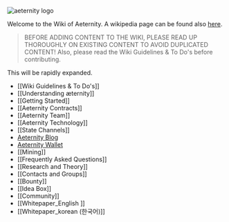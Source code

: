 ![aeternity logo](http://www.coinagenda.com/assets/img/sponsor/aeternity.jpg)

Welcome to the Wiki of Aeternity.
A wikipedia page can be found also [here](https://en.wikipedia.org/wiki/AEternity).

> BEFORE ADDING CONTENT TO THE WIKI, PLEASE READ UP THOROUGHLY ON EXISTING CONTENT TO AVOID DUPLICATED CONTENT! Also, please read the Wiki Guidelines & To Do's before contributing.

This will be rapidly expanded.

* [[Wiki Guidelines & To Do's]]
* [[Understanding æternity]]
* [[Getting Started]]
* [[Aeternity Contracts]]
* [[Aeternity Team]]
* [[Aeternity Technology]]
* [[State Channels]]
* [Aeternity Blog](https://blog.aeternity.com/)
* [Aeternity Wallet](https://wallet.aeternity.com/)
* [[Mining]]
* [[Frequently Asked Questions]]
* [[Research and Theory]]
* [[Contacts and Groups]]
* [[Bounty]]
* [[Idea Box]]
* [[Community]]
* [[Whitepaper_English ]]
* [[Whitepaper_korean (한국어)]]

